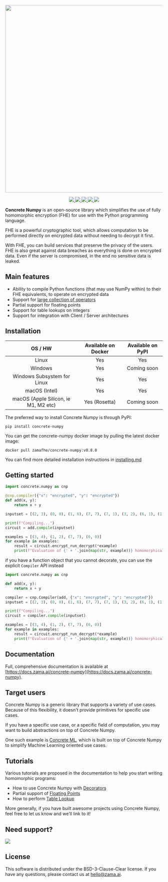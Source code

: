 <p align="center">
<!-- product name logo -->
  <img width=600 src="https://user-images.githubusercontent.com/5758427/193612313-6b1124c7-8e3e-4e23-8b8c-57fd43b17d4f.png">
</p>

<p align="center">
<!-- Version badge using shields.io -->
  <a href="https://github.com/zama-ai/concrete-numpy/releases">
    <img src="https://img.shields.io/github/v/release/zama-ai/concrete-numpy?style=flat-square">
  </a>
<!-- Link to docs badge using shields.io -->
  <a href="https://docs.zama.ai/concrete-numpy/">
    <img src="https://img.shields.io/badge/read-documentation-yellow?style=flat-square">
  </a>
<!-- Community forum badge using shields.io -->
  <a href="https://community.zama.ai/c/concrete-numpy">
    <img src="https://img.shields.io/badge/community%20forum-online-brightgreen?style=flat-square">
  </a>
<!-- Open source badge using shields.io -->
  <a href="https://docs.zama.ai/concrete-numpy/developer/contributing">
    <img src="https://img.shields.io/badge/we're%20open%20source-contributing.md-blue?style=flat-square">
  </a>
<!-- Follow on twitter badge using shields.io -->
  <a href="https://twitter.com/zama_fhe">
    <img src="https://img.shields.io/twitter/follow/zama_fhe?color=blue&style=flat-square">
  </a>
</p>


**Concrete Numpy** is an open-source library which simplifies the use of fully homomorphic encryption (FHE) for use with the Python programming language.

FHE is a powerful cryptographic tool, which allows computation to be performed directly on encrypted data without needing to decrypt it first.

With FHE, you can build services that preserve the privacy of the users. FHE is also great against data breaches as everything is done on encrypted data. Even if the server is compromised, in the end no sensitive data is leaked.

## Main features

- Ability to compile Python functions (that may use NumPy within) to their FHE equivalents, to operate on encrypted data
- Support for [large collection of operators](https://docs.zama.ai/concrete-numpy/getting-started/compatibility)
- Partial support for floating points
- Support for table lookups on integers
- Support for integration with Client / Server architectures

## Installation

|               OS / HW                | Available on Docker | Available on PyPI |
| :----------------------------------: | :-----------------: | :--------------: |
|                Linux                 |         Yes         |       Yes        |
|               Windows                |         Yes         |   Coming soon    |
|     Windows Subsystem for Linux      |         Yes         |       Yes        |
|            macOS (Intel)             |         Yes         |       Yes        |
| macOS (Apple Silicon, ie M1, M2 etc) |    Yes (Rosetta)    |   Coming soon    |


The preferred way to install Concrete Numpy is through PyPI:

```shell
pip install concrete-numpy
```

You can get the concrete-numpy docker image by  pulling the latest docker image:

```shell
docker pull zamafhe/concrete-numpy:v0.8.0
```

You can find more detailed installation instructions in [installing.md](docs/getting-started/installing.md)

## Getting started

```python
import concrete.numpy as cnp

@cnp.compiler({"x": "encrypted", "y": "encrypted"})
def add(x, y):
    return x + y

inputset = [(2, 3), (0, 0), (1, 6), (7, 7), (7, 1), (3, 2), (6, 1), (1, 7), (4, 5), (5, 4)]

print(f"Compiling...")
circuit = add.compile(inputset)

examples = [(3, 4), (1, 2), (7, 7), (0, 0)]
for example in examples:
    result = circuit.encrypt_run_decrypt(*example)
    print(f"Evaluation of {' + '.join(map(str, example))} homomorphically = {result}")
```

if you have a function object that you cannot decorate, you can use the explicit `Compiler` API instead

```python
import concrete.numpy as cnp

def add(x, y):
    return x + y

compiler = cnp.Compiler(add, {"x": "encrypted", "y": "encrypted"})
inputset = [(2, 3), (0, 0), (1, 6), (7, 7), (7, 1), (3, 2), (6, 1), (1, 7), (4, 5), (5, 4)]

print(f"Compiling...")
circuit = compiler.compile(inputset)

examples = [(3, 4), (1, 2), (7, 7), (0, 0)]
for example in examples:
    result = circuit.encrypt_run_decrypt(*example)
    print(f"Evaluation of {' + '.join(map(str, example))} homomorphically = {result}")
```

## Documentation

Full, comprehensive documentation is available at [https://docs.zama.ai/concrete-numpy](https://docs.zama.ai/concrete-numpy).

## Target users

Concrete Numpy is a generic library that supports a variety of use cases. Because of this flexibility,
it doesn't provide primitives for specific use cases.

If you have a specific use case, or a specific field of computation, you may want to build abstractions on top of Concrete Numpy.

One such example is [Concrete ML](https://github.com/zama-ai/concrete-ml), which is built on top of Concrete Numpy to simplify Machine Learning oriented use cases.

## Tutorials

Various tutorials are proposed in the documentation to help you start writing homomorphic programs:

- How to use Concrete Numpy with [Decorators](https://docs.zama.ai/concrete-numpy/tutorials/decorator)
- Partial support of [Floating Points](https://docs.zama.ai/concrete-numpy/tutorials/floating_points)
- How to perform [Table Lookup](https://docs.zama.ai/concrete-numpy/tutorials/table_lookup)

More generally, if you have built awesome projects using Concrete Numpy, feel free to let us know and we'll link to it!

## Need support?

<a target="_blank" href="https://community.zama.ai">
  <img src="https://user-images.githubusercontent.com/5758427/191792238-b132e413-05f9-4fee-bee3-1371f3d81c28.png">
</a>

## License

This software is distributed under the BSD-3-Clause-Clear license. If you have any questions, please contact us at hello@zama.ai.
